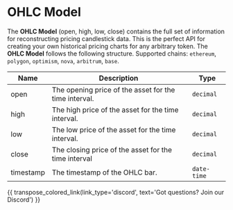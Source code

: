 # OHLC Model
The **OHLC Model** (open, high, low, close) contains the full set of information for reconstructing pricing candlestick data.  This is the perfect API for creating your own historical pricing charts for any arbitrary token. The **OHLC Model** follows the following structure. Supported chains: `ethereum`, `polygon`, `optimism`, `nova`, `arbitrum`, `base`.

| Name                    | Description                                                                                               | Type           |
| ------------------------| --------------------------------------------------------------------------------------------------------- | -------------- |
| open                | The opening price of the asset for the time interval.                                                         | `decimal`       |
| high                | The high price of the asset for the time interval.	                                                          | `decimal`       |
| low                   | The low price of the asset for the time interval.	                                                          | `decimal`       |
| close                | The closing price of the asset for the time interval	                                                      | `decimal`      |
| timestamp                | The timestamp of the OHLC bar.	                                                                          | `date-time`      |


{{ transpose_colored_link(link_type='discord', text='Got questions?  Join our Discord') }}